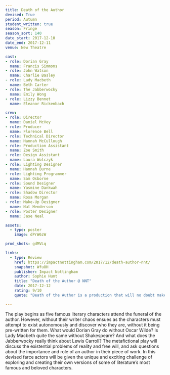 ```yaml
---
title: Death of the Author
devised: True
period: Autumn
student_written: true
season: Fringe
season_sort: 140
date_start: 2017-12-10
date_end: 2017-12-11
venue: New Theatre

cast:
- role: Dorian Gray
  name: Francis Simmons
- role: John Watson
  name: Charlie Basley
- role: Lady Macbeth
  name: Beth Carter
- role: The Jabberwocky
  name: Emily Wong
- role: Lizzy Bennet
  name: Eleanor Rickenbach

crew:
- role: Director
  name: Daniel McVey
- role: Producer
  name: Florence Bell
- role: Technical Director
  name: Hannah McCullough
- role: Production Assistant
  name: Zoe Smith
- role: Design Assistant
  name: Laura Wolczyk
- role: Lighting Designer
  name: Hannah Burne
- role: Lighting Programmer
  name: Sam Osborne
- role: Sound Designer
  name: Yasmine Dankwah
- role: Shadow Director
  name: Rosa Morgan
- role: Make-Up Designer
  name: Nat Henderson
- role: Poster Designer
  name: Jase Neal

assets:
  - type: poster
    image: dPrW6zW

prod_shots: gdMVLq

links:
  - type: Review
    href: https://impactnottingham.com/2017/12/death-author-nnt/
    snapshot: Wfu8H
    publisher: Impact Nottingham
    author: Sophie Hunt
    title: "Death of the Author @ NNT"
    date: 2017-12-12
    rating: 9/10
    quote: "Death of the Author is a production that will no doubt make you laugh out loud with its slapstick humour. Sharp, smart and fun, it will make you reconsider everything you think you already know about these literary characters, and remind you why we love their tales so much."

---
```


The play begins as five famous literary characters attend the funeral of the author. However, without their writer chaos ensues as the characters must attempt to exist autonomously and discover who they are, without it being pre-written for them. What would Dorian Gray do without Oscar Wilde? Is Lady Macbeth quite the same without Shakespeare? And what does the Jabberwocky really think about Lewis Carroll? The metafictional play will discuss the existential problems of reality and free will, and ask questions about the importance and role of an author in their piece of work. In this devised farce actors will be given the unique and exciting challenge of exploring and creating their own versions of some of literature’s most famous and beloved characters.
